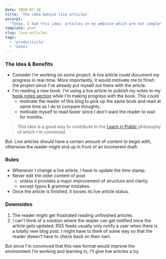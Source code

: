 ```yaml
---
date: 2020-07-18
title: 'The idea behind live articles'
excerpt:
  'Today, I had this idea: articles on my website which are not complete yet. There are a few use cases for why I think that there is more to it than just publishing unfinished articles.'
template: post
slug: live-articles
tags:
  - 'productivity'
  - 'notes'
---
```


### The Idea & Benefits

- Consider I'm working on some project. A live article could document my progress in real-time. More importantly, it would motivate me to finish the project since I've already put myself out there with the article.
- I'm reading a new book. I'm using a live article to publish my notes to my [book notes section](/books) while I'm making progress with the book. This could
  - motivate the reader of this blog to pick up the same book and read at same time as I do to compare thoughts.
  - motivate myself to read faster since I don't want the reader to wait for months.

> This idea is a good way to contribute to the [Learn in Public](https://www.swyx.io/writing/learn-in-public/) philosophy of which I'm convinced.

But: Live articles should have a certain amount of content to begin with, otherwise the reader might end up in front of an incoherent draft.

### Rules

- Whenever I change a live article, I have to update the time stamp.
- Never edit the older content of post
  - unless it provides a major improvement of structure and clarity.
  - except typos & grammar mistakes.
- Once the article is finished, it looses its live article status.

### Downsides

1. The reader might get frustrated reading unfinished articles.
2. I can't think of a solution where the reader can get notified once the article gets updated. RSS feeds usually only notify a user when there is a totally new blog post. I might have to think of some way so that the reader doesn't have to check back on their own.

But since I'm convinced that this new format would improve the environment I'm working and learning in, I'll give live articles a try.
